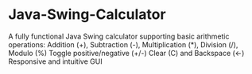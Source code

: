 # Java-Swing-Calculator
A fully functional Java Swing calculator supporting basic arithmetic operations:  Addition (+), Subtraction (-), Multiplication (*), Division (/), Modulo (%)  Toggle positive/negative (+/-)  Clear (C) and Backspace (←)  Responsive and intuitive GUI
